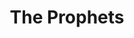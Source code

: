 ---
draft: false
slug: the-prophets-095df7ab
title: The Prophets
type: books
params:
  authors:
    - Robert Jones Jr.
  book_title: The Prophets
  book_description: Alternate cover edition of ISBN9780593085684A novel about the forbidden union between two enslaved young men on a Deep South plantation, the refuge they find in each other, and a betrayal that threatens their existence.Isaiah was Samuel’s and Samuel was Isaiah’s. That was the way it was since the beginning, and the way it was to be until the end. In the barn they tended to the animals, but also to each other, transforming the hollowed-out shed into a place of human refuge, a source of intimacy and hope in a world ruled by vicious masters. But when an older man—a fellow slave—seeks to gain favor by preaching the master’s gospel on the plantation, the enslaved begin to turn on their own. Isaiah and Samuel’s love, which was once so simple, is seen as sinful and a clear danger to the plantation’s harmony.With a lyricism reminiscent of Toni Morrison, Robert Jones, Jr. fiercely summons the voices of slaver and the enslaved alike to tell the story of these two men; from Amos the preacher to the calculating slave-master himself to the long line of women that surround them, women who have carried the soul of the plantation on their shoulders. As tensions build and the weight of centuries—of ancestors and future generations to come—culminate in a climactic reckoning, The Prophets masterfully reveals the pain and suffering of inheritance, but is also shot through with hope, beauty, and truth, portraying the enormous, heroic power of love.
  cover: https://images-na.ssl-images-amazon.com/images/S/compressed.photo.goodreads.com/books/1584823829i/52576333.jpg
  languages:
    - Английский
  goodreads_link: https://www.goodreads.com/book/show/52576333-the-prophets
  page_count: '472'
  publication_year: '2021'
  russian_audioversion: false
  russian_translation_status: exists
  short_book_description: Alternate cover edition of ISBN9780593085684A novel about the forbidden union between two enslaved young men on a Deep South plantation, the refuge they find in each other, and a betrayal that...
  tags:
    - African American
    - African American gay men
    - FICTION / African American / General
    - FICTION / Historical / General
    - FICTION / Literary
    - Fiction african american & black historical
    - Fiction historical
    - Fiction historical general
    - LGBTQ+
    - Literary
    - New York Times reviewed
    - Slaves
    - Slaves fiction
    - fiction
    - gay
    - historical
    - historical fiction
    - literary fiction
    - new york times bestseller
    - queer
    - romance
---